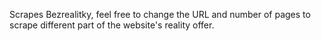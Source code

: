 Scrapes Bezrealitky, feel free to change the URL and number of pages to scrape different part of the website's reality offer.
